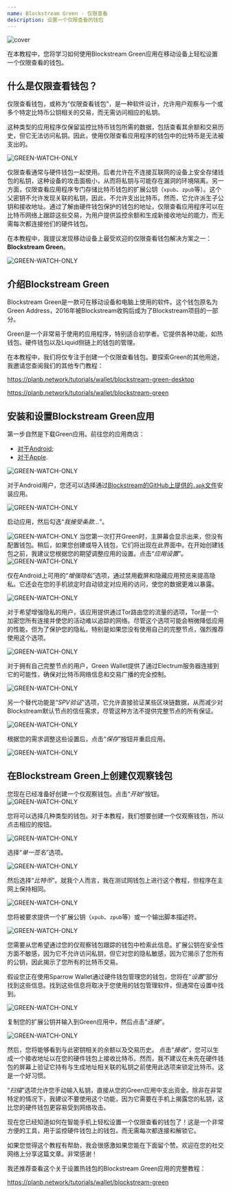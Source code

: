 ```yaml
---
name: Blockstream Green - 仅限查看
description: 设置一个仅限查看的钱包
---
```

![cover](assets/cover.webp)

在本教程中，您将学习如何使用Blockstream Green应用在移动设备上轻松设置一个仅限查看的钱包。

## 什么是仅限查看钱包？

仅限查看钱包，或称为“仅限查看钱包”，是一种软件设计，允许用户观察与一个或多个特定比特币公钥相关的交易，而无需访问相应的私钥。

这种类型的应用程序仅保留监控比特币钱包所需的数据，包括查看其余额和交易历史，但它无法访问私钥。因此，使用仅限查看应用程序的钱包中的比特币是无法被支出的。

![GREEN-WATCH-ONLY](assets/fr/01.webp)

仅限查看通常与硬件钱包一起使用。后者允许在不连接互联网的设备上安全存储钱包的私钥，这种设备的攻击面极小，从而将私钥与可能存在漏洞的环境隔离。另一方面，仅限查看应用程序专门存储比特币钱包的扩展公钥（`xpub`、`zpub`等）。这个父密钥不允许发现关联的私钥，因此，不允许支出比特币。然而，它允许派生子公钥和接收地址。通过了解由硬件钱包保护的钱包的地址，仅限查看应用程序可以在比特币网络上跟踪这些交易，为用户提供监控余额和生成新接收地址的能力，而无需每次都连接他们的硬件钱包。

在本教程中，我提议发现移动设备上最受欢迎的仅限查看钱包解决方案之一：**Blockstream Green**。

![GREEN-WATCH-ONLY](assets/fr/02.webp)

## 介绍Blockstream Green

Blockstream Green是一款可在移动设备和电脑上使用的软件。这个钱包原名为Green Address，2016年被Blockstream收购后成为了Blockstream项目的一部分。

Green是一个非常易于使用的应用程序，特别适合初学者。它提供各种功能，如热钱包、硬件钱包以及Liquid侧链上的钱包的管理。

在本教程中，我们将仅专注于创建一个仅限查看钱包。要探索Green的其他用途，我邀请您查阅我们的其他专门教程：

https://planb.network/tutorials/wallet/blockstream-green-desktop

https://planb.network/tutorials/wallet/blockstream-green

## 安装和设置Blockstream Green应用
第一步自然是下载Green应用。前往您的应用商店：
- [对于Android](https://play.google.com/store/apps/details?id=com.greenaddress.greenbits_android_wallet);
- [对于Apple](https://apps.apple.com/us/app/green-bitcoin-wallet/id1402243590).

![GREEN-WATCH-ONLY](assets/fr/03.webp)

对于Android用户，您还可以选择通过[Blockstream的GitHub上提供的`.apk`文件](https://github.com/Blockstream/green_android/releases)安装应用。

![GREEN-WATCH-ONLY](assets/fr/04.webp)

启动应用，然后勾选“*我接受条款...*”。

![GREEN-WATCH-ONLY](assets/fr/05.webp)
当您第一次打开Green时，主屏幕会显示出来，但没有配置钱包。稍后，如果您创建或导入钱包，它们将出现在此界面中。在开始创建钱包之前，我建议您根据您的期望调整应用的设置。点击“*应用设置*”。
![GREEN-WATCH-ONLY](assets/fr/06.webp)

仅在Android上可用的“*增强隐私*”选项，通过禁用截屏和隐藏应用预览来提高隐私。它还会在您的手机锁定时自动锁定对应用的访问，使您的数据更难以暴露。

![GREEN-WATCH-ONLY](assets/fr/07.webp)

对于希望增强隐私的用户，该应用提供通过Tor路由您的流量的选项，Tor是一个加密您所有连接并使您的活动难以追踪的网络。尽管这个选项可能会稍微降低应用的性能，但为了保护您的隐私，特别是如果您没有使用自己的完整节点，强烈推荐使用这个选项。

![GREEN-WATCH-ONLY](assets/fr/08.webp)

对于拥有自己完整节点的用户，Green Wallet提供了通过Electrum服务器连接到它的可能性，确保对比特币网络信息和交易广播的完全控制。

![GREEN-WATCH-ONLY](assets/fr/09.webp)

另一个替代功能是“*SPV验证*”选项，它允许直接验证某些区块链数据，从而减少对Blockstream默认节点的信任需求，尽管这种方法不提供完整节点的所有保证。

![GREEN-WATCH-ONLY](assets/fr/10.webp)

根据您的需求调整这些设置后，点击“*保存*”按钮并重启应用。

![GREEN-WATCH-ONLY](assets/fr/11.webp)

## 在Blockstream Green上创建仅观察钱包
您现在已经准备好创建一个仅观察钱包。点击“*开始*”按钮。
![GREEN-WATCH-ONLY](assets/fr/12.webp)

您将可以选择几种类型的钱包。对于本教程，我们想要创建一个仅观察钱包，所以点击相应的按钮。

![GREEN-WATCH-ONLY](assets/fr/13.webp)

选择“*单一签名*”选项。

![GREEN-WATCH-ONLY](assets/fr/14.webp)

然后选择“*比特币*”。就我个人而言，我在测试网钱包上进行这个教程，但程序在主网上保持相同。

![GREEN-WATCH-ONLY](assets/fr/15.webp)

您将被要求提供一个扩展公钥（`xpub`、`zpub`等）或一个输出脚本描述符。

![GREEN-WATCH-ONLY](assets/fr/16.webp)

您需要从您希望通过您的仅观察钱包跟踪的钱包中检索此信息。扩展公钥在安全性方面不敏感，因为它不允许访问私钥，但它对您的隐私敏感，因为它揭示了您所有的公钥，因此揭示了您所有的比特币交易。

假设您正在使用Sparrow Wallet通过硬件钱包管理您的钱包，您将在“*设置*”部分找到这些信息。找到这些信息将取决于您使用的钱包管理软件，但通常在设置中找到。

![GREEN-WATCH-ONLY](assets/fr/17.webp)

复制您的扩展公钥并输入到Green应用中，然后点击“*连接*”。

![GREEN-WATCH-ONLY](assets/fr/18.webp)

然后，您将能够看到与此密钥相关的余额以及交易历史。
点击“*接收*”，您可以生成一个接收地址以在您的硬件钱包上接收比特币。然而，我不建议在未先在硬件钱包的屏幕上验证它持有与生成地址相关联的私钥之前使用此选项来锁定比特币。这是一个好习惯。

“*扫描*”选项允许您手动输入私钥，直接从您的Green应用中支出资金。除非在非常特定的情况下，我建议不要使用这个功能，因为它需要在手机上揭露您的私钥，这比您的硬件钱包更容易受到网络攻击。

现在您已经知道如何在智能手机上轻松设置一个仅限查看的钱包了！这是一个非常方便的工具，用于监控硬件钱包上的钱包，而无需每次都连接和解锁它。

如果您觉得这个教程有帮助，我会很感激如果您能在下面留个赞。欢迎在您的社交网络上分享这篇文章。非常感谢！

我还推荐查看这个关于设置热钱包的Blockstream Green应用的完整教程：

https://planb.network/tutorials/wallet/blockstream-green